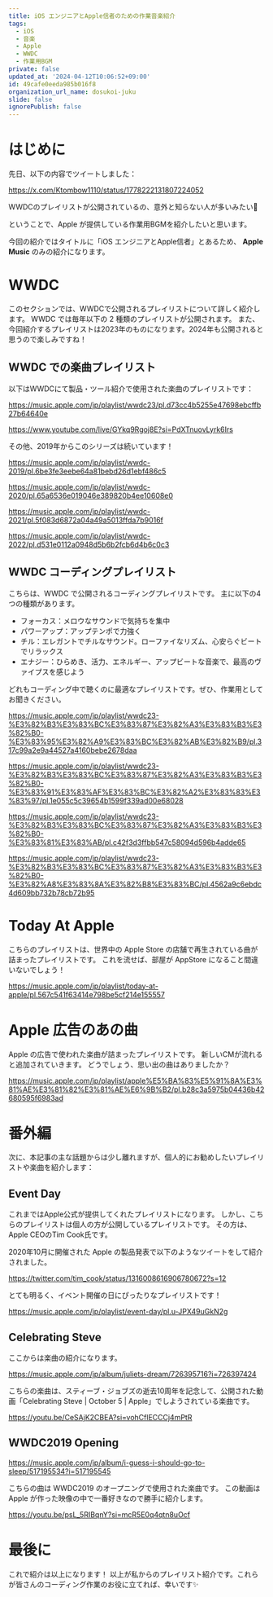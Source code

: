 ```yaml
---
title: iOS エンジニアとApple信者のための作業音楽紹介
tags:
  - iOS
  - 音楽
  - Apple
  - WWDC
  - 作業用BGM
private: false
updated_at: '2024-04-12T10:06:52+09:00'
id: 49cafe0eeda985b016f8
organization_url_name: dosukoi-juku
slide: false
ignorePublish: false
---
```

# はじめに
先日、以下の内容でツイートしました：

https://x.com/Ktombow1110/status/1778222131807224052

WWDCのプレイリストが公開されているの、意外と知らない人が多いみたい🤔

ということで、Apple が提供している作業用BGMを紹介したいと思います。

今回の紹介ではタイトルに「iOS エンジニアとApple信者」とあるため、 **Apple Music** のみの紹介になります。


# WWDC
このセクションでは、WWDCで公開されるプレイリストについて詳しく紹介します。
WWDC では毎年以下の 2 種類のプレイリストが公開されます。
また、今回紹介するプレイリストは2023年のものになります。2024年も公開されると思うので楽しみですね！

## WWDC での楽曲プレイリスト
以下はWWDCにて製品・ツール紹介で使用された楽曲のプレイリストです：

https://music.apple.com/jp/playlist/wwdc23/pl.d73cc4b5255e47698ebcffb27b64640e

https://www.youtube.com/live/GYkq9Rgoj8E?si=PdXTnuovLyrk6Irs

その他、2019年からこのシリーズは続いています！

https://music.apple.com/jp/playlist/wwdc-2019/pl.6be3fe3eebe64a81bebd26d1ebf486c5

https://music.apple.com/jp/playlist/wwdc-2020/pl.65a6536e019046e389820b4ee10608e0

https://music.apple.com/jp/playlist/wwdc-2021/pl.5f083d6872a04a49a5013ffda7b9016f

https://music.apple.com/jp/playlist/wwdc-2022/pl.d531e0112a0948d5b6b2fcb6d4b6c0c3

## WWDC コーディングプレイリスト
こちらは、WWDC で公開されるコーディングプレイリストです。
主に以下の4つの種類があります。

-  フォーカス：メロウなサウンドで気持ちを集中
- パワーアップ：アップテンポで力強く
- チル：エレガントでチルなサウンド。ローファイなリズム、心安らぐビートでリラックス
- エナジー：ひらめき、活力、エネルギー、アップビートな音楽で、最高のヴァイプスを感じよう

どれもコーディング中で聴くのに最適なプレイリストです。ぜひ、作業用としてお聞きください。

https://music.apple.com/jp/playlist/wwdc23-%E3%82%B3%E3%83%BC%E3%83%87%E3%82%A3%E3%83%B3%E3%82%B0-%E3%83%95%E3%82%A9%E3%83%BC%E3%82%AB%E3%82%B9/pl.317c99a2e9a44527a4160bebe2678daa

https://music.apple.com/jp/playlist/wwdc23-%E3%82%B3%E3%83%BC%E3%83%87%E3%82%A3%E3%83%B3%E3%82%B0-%E3%83%91%E3%83%AF%E3%83%BC%E3%82%A2%E3%83%83%E3%83%97/pl.1e055c5c39654b1599f339ad00e68028

https://music.apple.com/jp/playlist/wwdc23-%E3%82%B3%E3%83%BC%E3%83%87%E3%82%A3%E3%83%B3%E3%82%B0-%E3%83%81%E3%83%AB/pl.c42f3d3ffbb547c58094d596b4adde65

https://music.apple.com/jp/playlist/wwdc23-%E3%82%B3%E3%83%BC%E3%83%87%E3%82%A3%E3%83%B3%E3%82%B0-%E3%82%A8%E3%83%8A%E3%82%B8%E3%83%BC/pl.4562a9c6ebdc4d609bb732b78cb72b95

# Today At Apple
こちらのプレイリストは、世界中の Apple Store の店舗で再生されている曲が詰まったプレイリストです。
これを流せば、部屋が AppStore になること間違いないでしょう！

https://music.apple.com/jp/playlist/today-at-apple/pl.567c541f63414e798be5cf214e155557

# Apple 広告のあの曲
Apple の広告で使われた楽曲が詰まったプレイリストです。
新しいCMが流れると追加されていきます。
どうでしょう、思い出の曲はありましたか？

https://music.apple.com/jp/playlist/apple%E5%BA%83%E5%91%8A%E3%81%AE%E3%81%82%E3%81%AE%E6%9B%B2/pl.b28c3a5975b04436b42680595f6983ad

# 番外編
次に、本記事の主な話題からは少し離れますが、個人的にお勧めしたいプレイリストや楽曲を紹介します：

## Event Day
これまではApple公式が提供してくれたプレイリストになります。
しかし、こちらのプレイリストは個人の方が公開しているプレイリストです。
その方は、Apple CEOのTim Cook氏です。

2020年10月に開催された Apple の製品発表で以下のようなツイートをして紹介されました。

https://twitter.com/tim_cook/status/1316008616906780672?s=12

とても明るく、イベント開催の日にぴったりなプレイリストです！

https://music.apple.com/jp/playlist/event-day/pl.u-JPX49uGkN2g

## Celebrating Steve
ここからは楽曲の紹介になります。

https://music.apple.com/jp/album/juliets-dream/726395716?i=726397424

こちらの楽曲は、スティーブ・ジョブズの逝去10周年を記念して、公開された動画「Celebrating Steve | October 5 | Apple」でしようされている楽曲です。

https://youtu.be/CeSAjK2CBEA?si=vohCflECCCj4mPtR

## WWDC2019 Opening

https://music.apple.com/jp/album/i-guess-i-should-go-to-sleep/517195534?i=517195545

こちらの曲は WWDC2019 のオープニングで使用された楽曲です。
この動画は Apple が作った映像の中で一番好きなので勝手に紹介します。

https://youtu.be/psL_5RIBqnY?si=mcR5E0q4qtn8uOcf

# 最後に
これで紹介は以上になります！
以上が私からのプレイリスト紹介です。これらが皆さんのコーディング作業のお役に立てれば、幸いです✨
